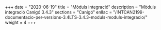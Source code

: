 +++
date        = "2020-06-19"
title       = "Mòduls integració"
description = "Mòduls integració Canigó 3.4.3"
sections    = "Canigó"
enllac		= "/INTCAN2199-documentacio-per-versions-3.4LTS-3.4.3-moduls-moduls-integracio/"
weight		= 4
+++
